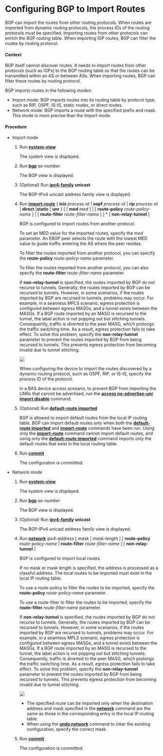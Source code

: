 Configuring BGP to Import Routes
================================

BGP can import the routes from other routing protocols. When routes are imported from dynamic routing protocols, the process IDs of the routing protocols must be specified. Importing routes from other protocols can enrich the BGP routing table. When importing IGP routes, BGP can filter the routes by routing protocol.

#### Context

BGP itself cannot discover routes. It needs to import routes from other protocols (such as IGPs) to the BGP routing table so that the routes can be transmitted within an AS or between ASs. When importing routes, BGP can filter these routes by routing protocol.

BGP imports routes in the following modes:

* Import mode: BGP imports routes into its routing table by protocol type, such as RIP, OSPF, IS-IS, static routes, or direct routes.
* Network mode: BGP imports a route with the specified prefix and mask. This mode is more precise than the Import mode.

#### Procedure

* Import mode
  1. Run [**system-view**](cmdqueryname=system-view)
     
     
     
     The system view is displayed.
  2. Run [**bgp**](cmdqueryname=bgp) *as-number*
     
     
     
     The BGP view is displayed.
  3. (Optional) Run [**ipv4-family**](cmdqueryname=ipv4-family+unicast) **unicast**
     
     
     
     The BGP-IPv4 unicast address family view is displayed.
  4. Run [**import-route**](cmdqueryname=import-route+isis+ospf+rip+direct++static+med+route-policy) { **isis** *process-id* | **ospf** *process-id* | **rip** *process-id* | **direct** |**static** | **unr** } [ [ **med** *med* ] | [ **route-policy** *route-policy-name* ] | [ **route-filter** *route-filter-name* ] ] \* [ **non-relay-tunnel** ]
     
     
     
     BGP is configured to import routes from another protocol.
     
     
     
     To set an MED value for the imported routes, specify the *med* parameter. An EBGP peer selects the route with the lowest MED value to guide traffic entering the AS where the peer resides.
     
     To filter the routes imported from another protocol, you can specify the **route-policy** *route-policy-name* parameter.
     
     To filter the routes imported from another protocol, you can also specify the **route-filter** *route-filter-name* parameter.
     
     If **non-relay-tunnel** is specified, the routes imported by BGP do not recurse to tunnels. Generally, the routes imported by BGP can be recursed to tunnels. However, in some scenarios, if the routes imported by BGP are recursed to tunnels, problems may occur. For example, in a seamless MPLS scenario, egress protection is configured between egress MASGs, and a tunnel exists between the MASGs. If a BGP route imported by an MASG is recursed to the tunnel, the label action is not popping out but stitching tunnels. Consequently, traffic is diverted to the peer MASG, which prolongs the traffic switching time. As a result, egress protection fails to take effect. To solve this problem, specify the **non-relay-tunnel** parameter to prevent the routes imported by BGP from being recursed to tunnels. This prevents egress protection from becoming invalid due to tunnel stitching.
     
     ![](../../../../public_sys-resources/note_3.0-en-us.png) 
     
     When configuring the device to import the routes discovered by a dynamic routing protocol, such as OSPF, RIP,  or IS-IS, specify the process ID of the protocol.
     
     In a BAS device access scenario, to prevent BGP from importing the UNRs that cannot be advertised, run the [**access no-advertise-unr import disable**](cmdqueryname=access+no-advertise-unr+import+disable) command.
  5. (Optional) Run [**default-route imported**](cmdqueryname=default-route+imported)
     
     
     
     BGP is allowed to import default routes from the local IP routing table. BGP can import default routes only when both the [**default-route imported**](cmdqueryname=default-route+imported) and [**import-route**](cmdqueryname=import-route) commands have been run. Using only the [**import-route**](cmdqueryname=import-route) command cannot import default routes, and using only the [**default-route imported**](cmdqueryname=default-route+imported) command imports only the default routes that exist in the local routing table.
  6. Run [**commit**](cmdqueryname=commit)
     
     
     
     The configuration is committed.
* Network mode
  1. Run [**system-view**](cmdqueryname=system-view)
     
     
     
     The system view is displayed.
  2. Run [**bgp**](cmdqueryname=bgp) *as-number*
     
     
     
     The BGP view is displayed.
  3. (Optional) Run [**ipv4-family**](cmdqueryname=ipv4-family+unicast) **unicast**
     
     
     
     The BGP-IPv4 unicast address family view is displayed.
  4. Run [**network**](cmdqueryname=network+route-policy) *ipv4-address* [ *mask* | *mask-length* ] [ **route-policy** *route-policy-name* | **route-filter** *route-filter-name* ] [ **non-relay-tunnel** ]
     
     
     
     BGP is configured to import local routes.
     
     
     
     If no mask or mask length is specified, the address is processed as a classful address. The local routes to be imported must exist in the local IP routing table.
     
     To use a route-policy to filter the routes to be imported, specify the **route-policy** *route-policy-name* parameter.
     
     To use a route-filter to filter the routes to be imported, specify the **route-filter** *route-filter-name* parameter.
     
     If **non-relay-tunnel** is specified, the routes imported by BGP do not recurse to tunnels. Generally, the routes imported by BGP can be recursed to tunnels. However, in some scenarios, if the routes imported by BGP are recursed to tunnels, problems may occur. For example, in a seamless MPLS scenario, egress protection is configured between egress MASGs, and a tunnel exists between the MASGs. If a BGP route imported by an MASG is recursed to the tunnel, the label action is not popping out but stitching tunnels. Consequently, traffic is diverted to the peer MASG, which prolongs the traffic switching time. As a result, egress protection fails to take effect. To solve this problem, specify the **non-relay-tunnel** parameter to prevent the routes imported by BGP from being recursed to tunnels. This prevents egress protection from becoming invalid due to tunnel stitching.
     
     ![](../../../../public_sys-resources/note_3.0-en-us.png) 
     + The specified route can be imported only when the destination address and mask specified in the [**network**](cmdqueryname=network) command are the same as those in the corresponding entry in the local IP routing table.
     + When using the [**undo network**](cmdqueryname=undo+network) command to clear the existing configuration, specify the correct mask.
  5. Run [**commit**](cmdqueryname=commit)
     
     
     
     The configuration is committed.